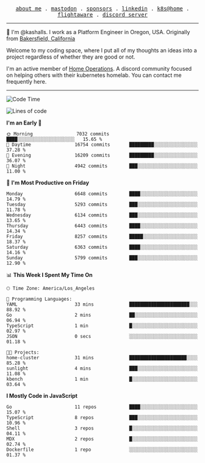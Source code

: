 <p align="center">
  <samp>
    <a href="https://jordanjones.org/">about me</a> .
    <a rel="me" href="https://mastodon.social/@kashall">mastodon</a> .
    <a href="https://github.com/sponsors/kashalls">sponsors</a> .
    <a href="https://linkedin.com/in/jordpjones">linkedin</a> .
    <a href="https://github.com/kashalls/home-cluster">k8s@home</a> .
    <a href="https://flightaware.com/adsb/stats/user/kashalls">flightaware</a> .
    <a href="https://discord.gg/V2WrCfqba9">discord server</a>
  </samp>
</p>

----------------------------------------------------------------

:wave: I'm @kashalls. I work as a Platform Engineer in Oregon, USA. Originally from [Bakersfield, California](https://maps.app.goo.gl/QQMtywTWghpXB6Tu6)

Welcome to my coding space, where I put all of my thoughts an ideas into a project regardless of whether they are good or not.

I'm an active member of [Home Operations](https://discord.gg/home-operations). A discord community focused on helping others with their kubernetes homelab. You can contact me frequently here.

----------------------------------------------------------------
<!--START_SECTION:waka-->
![Code Time](http://img.shields.io/badge/Code%20Time-2%2C444%20hrs%2051%20mins-blue)

![Lines of code](https://img.shields.io/badge/From%20Hello%20World%20I%27ve%20Written-10.5%20million%20lines%20of%20code-blue)

**I'm an Early 🐤** 

```text
🌞 Morning                7032 commits        ████░░░░░░░░░░░░░░░░░░░░░   15.65 % 
🌆 Daytime                16754 commits       █████████░░░░░░░░░░░░░░░░   37.28 % 
🌃 Evening                16209 commits       █████████░░░░░░░░░░░░░░░░   36.07 % 
🌙 Night                  4942 commits        ███░░░░░░░░░░░░░░░░░░░░░░   11.00 % 
```
📅 **I'm Most Productive on Friday** 

```text
Monday                   6648 commits        ████░░░░░░░░░░░░░░░░░░░░░   14.79 % 
Tuesday                  5293 commits        ███░░░░░░░░░░░░░░░░░░░░░░   11.78 % 
Wednesday                6134 commits        ███░░░░░░░░░░░░░░░░░░░░░░   13.65 % 
Thursday                 6443 commits        ████░░░░░░░░░░░░░░░░░░░░░   14.34 % 
Friday                   8257 commits        █████░░░░░░░░░░░░░░░░░░░░   18.37 % 
Saturday                 6363 commits        ████░░░░░░░░░░░░░░░░░░░░░   14.16 % 
Sunday                   5799 commits        ███░░░░░░░░░░░░░░░░░░░░░░   12.90 % 
```


📊 **This Week I Spent My Time On** 

```text
🕑︎ Time Zone: America/Los_Angeles

💬 Programming Languages: 
YAML                     33 mins             ██████████████████████░░░   88.92 % 
Go                       2 mins              ██░░░░░░░░░░░░░░░░░░░░░░░   06.94 % 
TypeScript               1 min               █░░░░░░░░░░░░░░░░░░░░░░░░   02.97 % 
JSON                     0 secs              ░░░░░░░░░░░░░░░░░░░░░░░░░   01.18 % 

🐱‍💻 Projects: 
home-cluster             31 mins             █████████████████████░░░░   85.28 % 
sunlight                 4 mins              ███░░░░░░░░░░░░░░░░░░░░░░   11.08 % 
kbench                   1 min               █░░░░░░░░░░░░░░░░░░░░░░░░   03.64 % 
```

**I Mostly Code in JavaScript** 

```text
Go                       11 repos            ████░░░░░░░░░░░░░░░░░░░░░   15.07 % 
TypeScript               8 repos             ███░░░░░░░░░░░░░░░░░░░░░░   10.96 % 
Shell                    3 repos             █░░░░░░░░░░░░░░░░░░░░░░░░   04.11 % 
MDX                      2 repos             █░░░░░░░░░░░░░░░░░░░░░░░░   02.74 % 
Dockerfile               1 repo              ░░░░░░░░░░░░░░░░░░░░░░░░░   01.37 % 
```




<!--END_SECTION:waka-->
